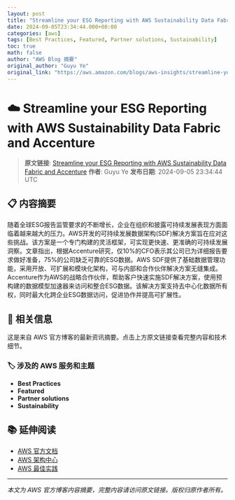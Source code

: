 ```yaml
---
layout: post
title: "Streamline your ESG Reporting with AWS Sustainability Data Fabric and Accenture"
date: 2024-09-05T23:34:44.000+00:00
categories: [aws]
tags: [Best Practices, Featured, Partner solutions, Sustainability]
toc: true
math: false
author: "AWS Blog 摘要"
original_author: "Guyu Ye"
original_link: "https://aws.amazon.com/blogs/aws-insights/streamline-your-esg-reporting-with-aws-sustainability-data-fabric-and-accenture/"
---
```


# ☁️ Streamline your ESG Reporting with AWS Sustainability Data Fabric and Accenture

> **原文链接**: [Streamline your ESG Reporting with AWS Sustainability Data Fabric and Accenture](https://aws.amazon.com/blogs/aws-insights/streamline-your-esg-reporting-with-aws-sustainability-data-fabric-and-accenture/)
> **作者**: Guyu Ye
> **发布日期**: 2024-09-05 23:34:44 UTC

## 📋 内容摘要

随着全球ESG报告监管要求的不断增长，企业在组织和披露可持续发展表现方面面临着越来越大的压力。AWS开发的可持续发展数据架构(SDF)解决方案旨在应对这些挑战。该方案是一个专门构建的灵活框架，可实现更快速、更准确的可持续发展洞察。文章指出，根据Accenture研究，仅10%的CFO表示其公司已为详细报告要求做好准备，75%的公司缺乏可靠的ESG数据。AWS SDF提供了基础数据管理功能，采用开放、可扩展和模块化架构，可与内部和合作伙伴解决方案无缝集成。Accenture作为AWS的战略合作伙伴，帮助客户快速实施SDF解决方案，使用预构建的数据模型加速器来访问和整合ESG数据。该解决方案支持去中心化数据所有权，同时最大化跨企业ESG数据访问，促进协作并提高可扩展性。

## 🔗 相关信息

这是来自 AWS 官方博客的最新资讯摘要。点击上方原文链接查看完整内容和技术细节。

### 🏷️ 涉及的 AWS 服务和主题

- **Best Practices**
- **Featured**
- **Partner solutions**
- **Sustainability**

## 📚 延伸阅读

- [AWS 官方文档](https://docs.aws.amazon.com/)
- [AWS 架构中心](https://aws.amazon.com/architecture/)
- [AWS 最佳实践](https://aws.amazon.com/architecture/well-architected/)

---

*本文为 AWS 官方博客内容摘要，完整内容请访问原文链接。版权归原作者所有。*